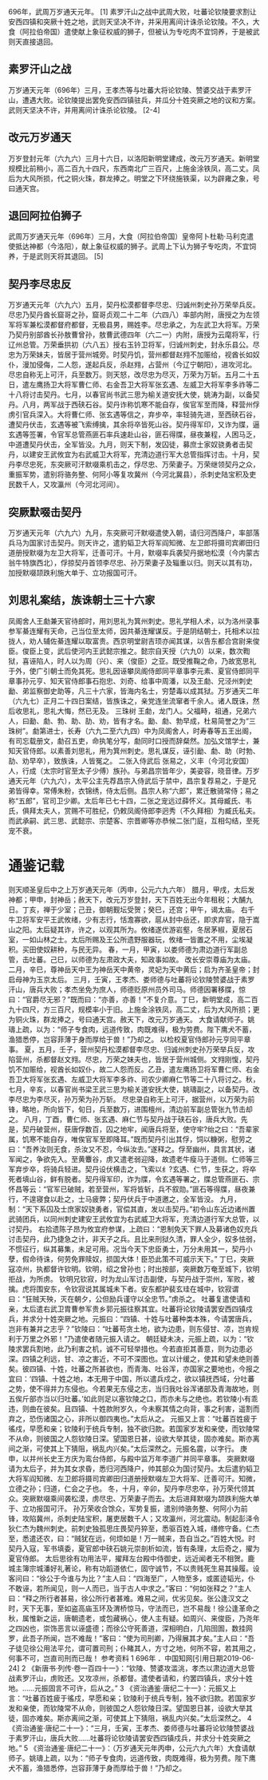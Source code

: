 696年，武周万岁通天元年。 [1]  素罗汗山之战中武周大败，吐蕃论钦陵要求割让安西四镇和突厥十姓之地，武则天坚决不许，并采用离间计诛杀论钦陵。不久，大食（阿拉伯帝国）遣使献上象征权威的狮子，但被认为专吃肉不宜饲养，于是被武则天直接退回。

## 素罗汗山之战

万岁通天元年（696年）三月，王孝杰等与吐蕃大将论钦陵、赞婆交战于素罗汗山，遭遇大败。论钦陵提出罢免安西四镇驻兵，并瓜分十姓突厥之地的议和方案。武则天坚决不许，并用离间计诛杀论钦陵。 [2-4]   

## 改元万岁通天

万岁登封元年（六九六）三月十六日，以洛阳新明堂建成，改元万岁通天。新明堂规模比前稍小，高二百九十四尺，东西南北广三百尺，上施金涂铁凤，高二丈。凤后为大风所损，代之铜火珠，群龙捧之。明堂之下环绕施铁渠，以为辟雍之象，号曰通天宫。

## 退回阿拉伯狮子
武周万岁通天元年（696年）三月，大食（阿拉伯帝国）皇帝阿卜杜勒·马利克遣使抵达神都（今洛阳），献上象征权威的狮子。武周上下认为狮子专吃肉，不宜饲养，于是武则天将其退回。 [5] 

## 契丹李尽忠反

万岁通天元年（六九六）五月，契丹松漠都督李尽忠、归诚州刺史孙万荣举兵反。尽忠乃契丹酋长窟哥之孙，窟哥贞观二十二年（六四八）率部内附，唐授之为左领军将军兼松漠都督府都督，无极县男，赐姓李。尽忠承之，为左武卫大将军。万荣乃契丹别部酋长孙敖曹曾孙，敖曹武德四年（六二一）内附，唐授为云麾将军，行辽州总管。万荣垂拱初（六八五）授右玉钤卫将军，归诚州刺史，封永乐县公。尽忠为万荣妹夫，皆居于营州城旁。时契丹饥，营州都督赵翙不加赈给，视酋长如奴仆，漫加侵侮，二人怨，遂起兵反，杀赵翙，占营州（今辽宁朝阳），进攻河北。尽忠自称无上可汗，兵至数万。则天怒，改尽忠为尽灭，万荣为万斩。五月二十五日，遣左鹰扬卫大将军曹仁师、右金吾卫大将军张玄遇、左威卫大将军李多祚等二十八将讨击契丹。七月，以春官尚书武三思为榆关道安抚大使，姚涛为副，以备契丹。八月，两军战于西硖石谷。契丹诈称饥寒不能自存，俟官军至而降，释营州俘虏引官兵深入。大将曹仁师、张玄遇等信之，弃步卒，率轻骑先进，至西硖石谷，遭契丹伏击，玄遇等被飞索缚擒，其余将卒皆死山谷。契丹得军印，又诈为牒，逼玄遇等签署，令官军总管燕匪石率兵速赴山谷，匪石得牒，昼夜兼程，人困马乏，中道遭契丹伏击，全军皆没。九月，则天下制，发囚徒，募庶士家奴骁勇者击契丹，以建安王武攸宜为右武威卫大将军，充清边道行军大总管指挥讨击。十月，契丹李尽忠死，东突厥可汗默啜乘机击之，俘尽忠、万荣妻子。万荣继领契丹之众，重振军势，遣别将骆务整、何阿小等复攻冀州（今河北冀县），杀刺史陆宝积及吏民数千人，又攻瀛州（今河北河间）。

## 突厥默啜击契丹

万岁通天元年（六九六）九月，东突厥可汗默啜遣使入朝，请归河西降户，率部落兵马为国家讨击契丹。则天许之，遣豹韬卫大将军阎知微、左卫郎将摄司宾卿田归道册授默啜为左卫大将军，迁善可汗。十月，默啜率兵袭契丹据地松漠（今内蒙古翁牛特旗西北），俘掠契丹首领李尽忠、孙万荣妻子及辎重以归。则天以其有功，加授默啜颉跌利施大单于、立功报国可汗。

## 刘思礼案结，族诛朝士三十六家

凤阁舍人王勮兼天官待郎时，用刘思礼为箕州刺史。思礼学相人术，以为洛州录事参军綦连耀有天命，己当位至太师，因共綦连耀谋反。于是阴结朝士，托相术以拉拢人，劝人辅佐綦连耀以取富贵。西京明堂尉吉顼亦闻其谋，以告东都合宫尉来俊臣。俊臣上变，武后使河内王武懿宗推之。懿宗自天授（六九0）以来，数次鞫狱，喜诬陷人，时人以为周（兴）、来（俊臣）之亚。既受推鞠之命，乃故宽思礼于外，使广引朝士而免其死。思礼因诬攀凤阁侍郎同平章事李元素、夏官侍郎同平章事孙元亨、知天官侍郎事石抱忠、刘奇、给事中周潘，以及王勮、兄泾州刺史勔、弟监察御史助等，凡三十六家，皆海内名士，穷楚毒以成其狱。万岁通天二年（六九七）正月二十四日案结，皆族诛之，亲党连坐流窜者千余人。诸人既诛，然后收思礼，思礼大悔，然已无及。
三珠树
王勮，龙门人。父福畤，祖通，兄弟六人，曰勔、勮、勃、助、劼、劝，皆有才名。勔、勮、勃早成，杜易简誉之为“三珠树”。勮第进士，长寿（六九二至六九四）中为凤阁舍人，时寿春等五王出阁，有司忘载册文，勮召五吏，命执笔分写，勮同时口授而辞粲然。加弘文馆学士，兼知天官侍郎。以素善刘思礼，用为箕州刺史。思礼谋反，诬引勔、勮、助（时勃、劼、劝早卒），致族诛，人皆冤之。
二张入侍武后
张易之，义丰（今河北安国）人，行成（太宗时官至太子少傅）族孙。与弟昌宗皆年少，美姿容，晓音律。万岁通天元年（六九六），太平公主先荐昌宗入侍武后于禁中，昌宗复荐易之，于是兄弟皆得幸。常傅朱粉，衣锦绣，侍太后侧。昌宗人称“六郎”，累迁散骑常侍；易之称“五郎”，官司卫少卿。太后年已七十四，二张之宠远过薛怀义。其母臧氏、韦氏，俱拜太夫人，赏赐不可胜纪，仍敕凤阁侍郎李迥秀（不久拜相）为臧氏私夫。而武承嗣、武三思、武懿宗、宗楚客、宗晋卿等亦恭候二张门庭，互相勾结，至死宠不衰。

# 通鉴记载

则天顺圣皇后中之上万岁通天元年（丙申，公元六九六年）
腊月，甲戌，太后发神都；甲申，封神岳；赦天下，改元万岁登封，天下百姓无出今年租税；大酺九日。丁亥，禅于少室；己丑，御朝觐坛受贺；癸巳，还宫；甲午，谒太庙。
右千牛卫将军安平王武攸绪，少有志行，恬澹寡欲，扈从封中岳还，即求弃官，隐于嵩山之阳。太后疑其诈，许之，以观其所为。攸绪遂优游岩壑，冬居茅椒，夏居石室，一如山林之士。太后所赐及王公所遗野服器玩，攸绪一皆置之不用，尘埃凝积。买田使奴耕种，与民无异。
春，一月，甲寅，以娄师德为肃边道行军副总管，击吐蕃。己巳，以师德为左肃政大夫，知政事如故。
改长安崇尊庙为太庙。
二月，辛巳，尊神岳天中王为神岳天中黄帝，灵妃为天中黄后；启为齐圣皇帝；封启母神为玉京太后。
三月，壬寅，王孝杰、娄师德与吐蕃将论钦陵赞婆战于素罗汗山，唐兵大败；孝杰坐免为庶人，师德贬原州员外司马。师德因署移牒，惊曰：“官爵尽无邪？”既而曰：“亦善，亦善！”不复介意。丁巳，新明堂成，高二百九十四尺，方三百尺，规模率小于旧。上施金涂铁凤，高二丈，后为大风所损；更为铜火珠，群龙捧之，号曰通天宫。赦天下，改元万岁通天。
大食请献师子。姚璹上疏，以为：“师子专食肉，远道传致，肉既难得，极为劳费。陛下鹰犬不蓄，渔猎悉停，岂容菲薄于身而厚给于兽！”乃却之。
以检校夏官侍郎孙元亨同平章事。
夏，五月，壬子，营州契丹松漠都督李尽忠、归诚州刺史孙万荣举兵反，攻陷营州，杀都督赵文翙。尽忠，万荣之妹夫也，皆居于营州城侧。文翙刚愎，契丹饥不加赈给，视酋长如奴仆，故二人怨而反。乙丑，遣左鹰扬卫将军曹仁师、右金吾卫大将军张玄遇、左威卫大将军李多祚、司农少卿麻仁节等二十八将讨之。秋，七月，辛亥，以春官尚书梁王武三思为榆关道安抚大使，姚璹副之，以备契丹。改李尽忠为李尽灭，孙万荣为孙万斩。
尽忠录自称无上可汗，据营州，以万荣为前锋，略地，所向皆下，旬日，兵至数万，进围檀州，清边前军副总管张九节击却之。
八月，丁酉，曹仁师、张玄遇、麻仁节与契丹战于硖石谷，唐兵大败。先是，契丹破营州，获唐俘数百，囚之地牢，闻唐兵将至，使守牢?绐之曰：“吾辈家属，饥寒不能自存，唯俟官军至即降耳。”既而契丹引出其俘，饲以糠粥，慰劳之曰：“吾养汝则无食，杀汝又不忍，今纵汝去。”遂释之。俘至幽州，具言其状，诸军闻之，争欲先入。至黄麞谷，虏又遣老弱迎降，故遗老牛瘦马于道侧。仁师等三军弃步卒，将骑兵轻进。契丹设伏横击之，飞索以纟?玄遇、仁节，生获之，将卒死者填山谷，鲜有脱者。契丹得军印，诈为牒，令玄遇等署之，牒总管燕匪石、宗怀昌等云：“官军已破贼，若至营州，军将皆斩，兵不叙勋。”匪石等得牒，昼夜兼行，不遑寝食以赴之，士马疲弊；契丹伏兵于中道邀之，全军皆没。
九月，制：“天下系囚及士庶家奴骁勇者，官偿其直，发以击契丹。”初令山东近边诸州置武骑团兵，以同州刺史建安王武攸宜为右武威卫大将军，充清边道行军大总管，以讨契丹。
右拾遗陈子昂为攸宜府参谋，上疏曰：“恩制免天下罪人及募诸色奴充兵讨击契丹，此乃捷急之计，非天子之兵。且比来刑狱久清，罪人全少，奴多怯弱，不惯征行，纵其募集，未足可用。况当今天下忠臣勇士，万分未用其一，契丹小孽，假命待诛，何劳免罪赎奴，损国大体！臣恐此策不可威示天下。”
丁巳，突厥寇凉州，执都督许钦明。钦明，绍之曾孙也；时出按部，突厥数万奄至城下，钦明拒战，为所虏。
钦明兄钦寂，时为龙山军讨击副使，与契丹战于崇州，军败，被擒。虎将围安东，令钦寂说其属城未下者。安东都护裴玄珪在城中，钦寂谓曰：“狂贼天殃，灭在朝夕，公但励兵谨守以全忠节。”虏杀之。
吐蕃复遣使请和亲，太后遣右武卫胄曹参军贵乡郭元振往察其宜。吐蕃将论钦陵请罢安西四镇戍兵，并求分十姓突厥之地。元振曰：“四镇、十姓与吐蕃种类本殊，今请罢唐兵，岂非有兼并之志乎？”钦陵曰：“吐蕃苟贪土地，欲为边患，则东侵甘、凉，岂肯规利于万里之外邪！”乃遣使者随元振入请之。
朝廷疑未决，元振上疏，以为：“钦陵求罢兵割地，此乃利害之机，诚不可轻举措也。今若直拒其善意，则为边患必深。四镇之利远，甘、凉之害近，不可不深图也。宜以计缓之，使其和望未绝则善矣。彼四镇、十姓，吐蕃之所甚欲也，而青海、吐谷浑，亦国家之要地也，今报之宜曰：‘四镇、十姓之地，本无用于中国，所以遣兵戍之，欲以镇抚西域，分吐蕃之势，使不得并力东侵也。今若果无东侵之志，当归我吐谷浑诸部及青海故地，则五俟斤部亦当以归吐蕃。’如此则足以塞钦陵之口，而亦未与之绝也。若钦陵小有乖违，则曲在彼矣。且四镇、十姓款附岁久，今未察其情之向背，事之利害，遥割而弃之，恐伤诸国之心，非所以御四夷也。”太后从之。
元振又上言：“吐蕃百姓疲于徭戍，早愿和亲；钦陵利于统兵专制，独不欲归款。若国家岁发和亲使，而钦陵常不从命，则彼国之人怨钦陵日深。望国恩日甚，设欲大举其徒，固亦难矣。斯亦离间之渐，可使其上下猜阻，祸乱内兴矣。”太后深然之。元振名震，以字行。
庚申，以并州长史王方庆为鸾台侍郎，与殿中监万年李道广并同平章事。
突厥默啜请为太后子，并为其女求昏，悉归河西降户，帅其部众为国讨契丹。太后遣豹韬卫大将军阎知微、左卫郎将摄司宾卿田归道册授默啜左卫大将军、迁善可汗。知微，立德之孙；归道，仁会之子也。
冬，十月，辛卯，契丹李尽忠卒，孙万荣代领其众。突厥默啜乘间袭松漠，虏尽忠、万荣妻子而去。太后进拜默啜为颉跌利施大单于、立功报国可汗。
孙万荣收合馀众，军势复振，遣别帅骆务整、何阿小为前锋，攻陷冀州，杀刺史陆宝积，屠吏居数千人；又攻瀛州，河北震动。制起彭泽令狄仁杰为魏州刺史。前刺史独孤思庄畏契丹猝至，悉驱百姓入城，缮修守备。仁杰至，悉遣还农，曰：“贼犹在远，何烦如是！万一贼来，吾自当之。”百姓大悦。时契丹入寇，军书填委，夏官郎中硖石姚元崇剖析如流，皆有条理，太后奇之，擢为夏官侍郎。
太后思徐有功用法平，擢拜左台殿中侍御史，远近闻者无不相贺。鹿城主簿宗城潘好礼著论，称有功蹈道依仁，固守诚节，不以贵贱死生易其操履。设客问曰：“徐公于今谁与为比？”主人曰：“四海至广，人物至多，或匿迹韬光，仆不敢诬，若所闻见，则一人而已，当于古人中求之。”客曰：“何如张释之？”主人曰：“释之所行者甚易，徐公所行者甚难。难易之间，优劣见矣。张公逢汉文之时，天下无事，至如盗高庙玉环及渭桥惊马，守法而已，岂不易哉！徐公逢革命之秋，属惟新之运，唐朝遗老，或包藏祸心，使人主有疑。如周兴、来俊臣，乃尧年之四凶也，崇饰恶言以诬盛德；而徐公守死善道，深相明白，几陷囹圄，数挂网罗，此吾子所闻，岂不难哉！”客曰：“使为司刑卿，乃得展其才矣。”主人曰：“吾子徒见徐公用法平允，谓可置司刑；仆睹其人，方寸之地，何所不容，若其用之，何事不可，岂直司刑而已哉！
参考资料
1   696年   ．中国知网[引用日期2019-06-24]
2   《新唐书·列传·卷一百四十一》：“钦陵、赞婆攻滥洮，孝杰以肃边道大总管战素罗汗山，虏败还。又攻凉州，杀都督。遣使者请和，约罢四镇兵，求分十姓地。……元振固言不可许，后从之。”
3   《资治通鉴·唐纪二十一》：元振又上言：“吐蕃百姓疲于徭戍，早愿和亲；钦陵利于统兵专制，独不欲归款。若国家岁发和亲使，而钦陵常不从命，则彼国之人怨钦陵日深。望国恩日甚，设欲大举其徒，固亦难矣。斯亦离间之渐，可使其上下猜阻，祸乱内兴矣。”太后深然之。
4   《资治通鉴·唐纪二十一》：“三月，壬寅，王孝杰、娄师德与吐蕃将论钦陵赞婆战于素罗汗山，唐兵大败……吐蕃将论钦陵请罢安西四镇戍兵，并求分十姓突厥之地。”
5   《资治通鉴·唐纪二十一》：（万岁通天元年丙申，公元六九六年）大食请献师子。姚璹上疏，以为：“师子专食肉，远道传致，肉既难得，极为劳费。陛下鹰犬不蓄，渔猎悉停，岂容菲薄于身而厚给于兽！”乃却之。